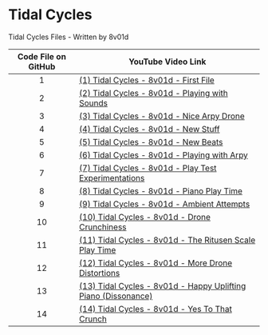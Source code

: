 # Tidal Cycles
Tidal Cycles Files - Written by 8v01d

| Code File on GitHub | YouTube Video Link |
| :---: | ------------- |
| 1 | [(1) Tidal Cycles - 8v01d - First File](https://youtube.com/watch?v=D1aFjUIjJbo) |
| 2 | [(2) Tidal Cycles - 8v01d - Playing with Sounds](https://youtube.com/watch?v=H5K2VjFpG7Q) |
| 3 | [(3) Tidal Cycles - 8v01d - Nice Arpy Drone](https://youtube.com/watch?v=DWa5DpGf8-o) |
| 4 | [(4) Tidal Cycles - 8v01d - New Stuff](https://youtube.com/watch?v=4nnH1qnwXqc) |
| 5 | [(5) Tidal Cycles - 8v01d - New Beats](https://youtube.com/watch?v=KSf5zTgqdMs) |
| 6 | [(6) Tidal Cycles - 8v01d - Playing with Arpy](https://youtube.com/watch?v=vr3iO6BUbYY) |
| 7 | [(7) Tidal Cycles - 8v01d - Play Test Experimentations](https://youtube.com/watch?v=Pji_lRQGy04) |
| 8 | [(8) Tidal Cycles - 8v01d - Piano Play Time](https://youtube.com/watch?v=LmwCdKKYAPE) |
| 9 | [(9) Tidal Cycles - 8v01d - Ambient Attempts](https://youtube.com/watch?v=g2JcKunk3kQ) |
| 10 | [(10) Tidal Cycles - 8v01d - Drone Crunchiness](https://youtube.com/watch?v=2uLRTrHS9_k) |
| 11 | [(11) Tidal Cycles - 8v01d - The Ritusen Scale Play Time](https://youtube.com/watch?v=GhY3A_8FQYE) |
| 12 | [(12) Tidal Cycles - 8v01d - More Drone Distortions](https://youtube.com/watch?v=PGzYOqAyoFU) |
| 13 | [(13) Tidal Cycles - 8v01d - Happy Uplifting Piano (Dissonance)](https://youtube.com/watch?v=fSFRO79GSME) |
| 14 | [(14) Tidal Cycles - 8v01d - Yes To That Crunch](https://youtube.com/watch?v=IV0sH_KjKVU) |
